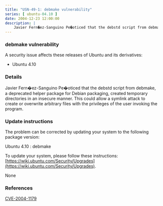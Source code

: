 ```yaml
---
title: "USN-49-1: debmake vulnerability"
series: [ ubuntu-04.10 ]
date: 2004-12-23 12:00:00
description: |
    Javier Fern�ez-Sanguino Pe�oticed that the debstd script from debmake, a deprecated helper package for Debian packaging, created temporary directories in an insecure manner. This could allow a symlink attack to create or overwrite arbitrary files with the privileges of the user invoking the program.
--- 
```

 
### debmake vulnerability

A security issue affects these releases of Ubuntu and its derivatives:

* Ubuntu 4.10

### Details

Javier Fern�ez-Sanguino Pe�oticed that the debstd script from debmake, a deprecated helper package for Debian packaging, created temporary directories in an insecure manner. This could allow a symlink attack to create or overwrite arbitrary files with the privileges of the user invoking the program.

### Update instructions

The problem can be corrected by updating your system to the following package version:

Ubuntu 4.10
 : debmake 

To update your system, please follow these instructions: [https://wiki.ubuntu.com/Security/Upgrades](https://wiki.ubuntu.com/Security/Upgrades).

None

### References

 [CVE-2004-1179](http://people.ubuntu.com/~ubuntu-security/cve/CVE-2004-1179)
 
